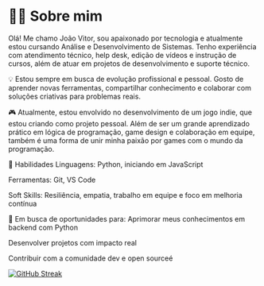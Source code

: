 # 👨‍💻 Sobre mim

Olá! Me chamo João Vitor, sou apaixonado por tecnologia e atualmente estou cursando Análise e Desenvolvimento de Sistemas. Tenho experiência com atendimento técnico, help desk, edição de vídeos e instrução de cursos, além de atuar em projetos de desenvolvimento e suporte técnico.

💡 Estou sempre em busca de evolução profissional e pessoal. Gosto de aprender novas ferramentas, compartilhar conhecimento e colaborar com soluções criativas para problemas reais.

🎮 Atualmente, estou envolvido no desenvolvimento de um jogo indie, que estou criando como projeto pessoal. Além de ser um grande aprendizado prático em lógica de programação, game design e colaboração em equipe, também é uma forma de unir minha paixão por games com o mundo da programação.

🧠 Habilidades
Linguagens: Python, iniciando em JavaScript

Ferramentas: Git, VS Code

Soft Skills: Resiliência, empatia, trabalho em equipe e foco em melhoria contínua

🚀 Em busca de oportunidades para:
Aprimorar meus conhecimentos em backend com Python

Desenvolver projetos com impacto real

Contribuir com a comunidade dev e open sourceé

[![GitHub Streak](https://streak-stats.demolab.com/?user=Mrviitor&theme=bear&background=000&border=30A3DC&dates=FFF)](https://git.io/streak-stats)

